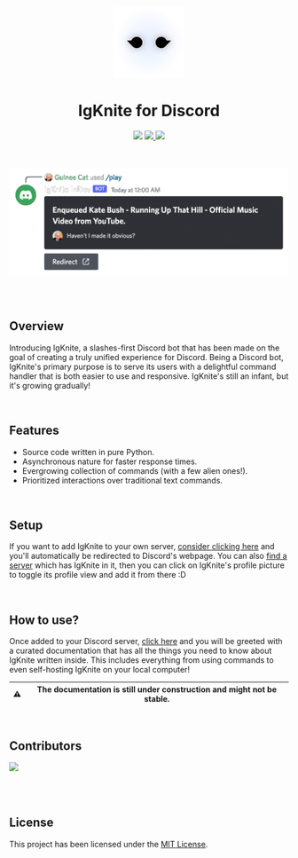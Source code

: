 <div align="center">

<br>
<img src="static/logo_circle.png" width="128">
<br>

# IgKnite for Discord
<img src="https://img.shields.io/github/license/IgKniteDev/IgKnite?color=black&logo=github&style=for-the-badge">
<a aria-label="Join the community on Discord" href="https://discord.gg/ftVPgrw54A" target="_blank">
    <img src="https://img.shields.io/badge/Join%20the%20community-black.svg?style=for-the-badge&logo=Discord">
</a>
<a aria-label="Inject to your Discord server" href="https://discord.com/api/oauth2/authorize?client_id=1016637486702792735&permissions=1505385246135&scope=bot%20applications.commands" target="_blank">
    <img src="https://img.shields.io/badge/-Inject%20to%20Server-black?style=for-the-badge&logo=Discord">
</a>

<br><br>
<img src="static/play_command_demo.png" width="600">
<br><br>

</div>

<br>

## Overview

Introducing IgKnite, a slashes-first Discord bot that has been made on the goal of creating a truly unified experience for Discord. Being a Discord bot, IgKnite's primary purpose is to serve its users with a delightful command handler that is both easier to use and responsive. IgKnite's still an infant, but it's growing gradually!

<br>

## Features

- Source code written in pure Python.
- Asynchronous nature for faster response times.
- Evergrowing collection of commands (with a few alien ones!).
- Prioritized interactions over traditional text commands.

<br>

## Setup

If you want to add IgKnite to your own server, [consider clicking here](https://discord.com/api/oauth2/authorize?client_id=1016637486702792735&permissions=1505385246135&scope=bot%20applications.commands) and you'll automatically be redirected to Discord's webpage. You can also [find a server]() which has IgKnite in it, then you can click on IgKnite's profile picture to toggle its profile view and add it from there :D

<br>

## How to use?

Once added to your Discord server, [click here](https://igknitedev.github.io/docs) and you will be greeted with a curated documentation that has all the things you need to know about IgKnite written inside. This includes everything from using commands to even self-hosting IgKnite on your local computer!

:warning: | The documentation is still under construction and might not be stable.
---|---

<br>

## Contributors

<a href="https://github.com/IgKniteDev/IgKnite/graphs/contributors">
  <img src="https://contrib.rocks/image?repo=IgKniteDev/IgKnite" />
</a>

<br><br>

## License

This project has been licensed under the [MIT License](LICENSE).
